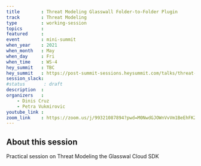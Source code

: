 ```yaml
---
title        : Threat Modeling Glasswall Folder-to-Folder Plugin
track        : Threat Modeling
type         : working-session
topics       :
featured     :
event        : mini-summit
when_year    : 2021
when_month   : May
when_day     : Fri
when_time    : WS-4
hey_summit   : TBC
hey_summit   : https://post-summit-sessions.heysummit.com/talks/threat-modeling-glasswall-folder-to-folder-plugin/
session_slack:
#status       : draft
description  :
organizers   :
    - Dinis Cruz
    - Petra Vukmirovic
youtube_link :
zoom_link    : https://zoom.us/j/99321087894?pwd=M0NwdGJOWnVvVm1BeEhFK25OUE9yQT09
---
```


## About this session

Practical session on Threat Modeling the Glasswal Cloud SDK
